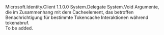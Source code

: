 <Type Name="TokenCache+TokenCacheNotification" FullName="Microsoft.Identity.Client.TokenCache+TokenCacheNotification">
  <TypeSignature Language="C#" Value="public delegate void TokenCache.TokenCacheNotification(TokenCacheNotificationArgs args);" />
  <TypeSignature Language="ILAsm" Value=".class nested public auto ansi sealed TokenCache/TokenCacheNotification extends System.MulticastDelegate" />
  <TypeSignature Language="DocId" Value="T:Microsoft.Identity.Client.TokenCache.TokenCacheNotification" />
  <TypeSignature Language="VB.NET" Value="Public Delegate Sub TokenCache.TokenCacheNotification(args As TokenCacheNotificationArgs)" />
  <TypeSignature Language="F#" Value="type TokenCache.TokenCacheNotification = delegate of TokenCacheNotificationArgs -&gt; unit" />
  <AssemblyInfo>
    <AssemblyName>Microsoft.Identity.Client</AssemblyName>
    <AssemblyVersion>1.1.0.0</AssemblyVersion>
  </AssemblyInfo>
  <Base>
    <BaseTypeName>System.Delegate</BaseTypeName>
  </Base>
  <Parameters>
    <Parameter Name="args" Type="Microsoft.Identity.Client.TokenCacheNotificationArgs" />
  </Parameters>
  <ReturnValue>
    <ReturnType>System.Void</ReturnType>
  </ReturnValue>
  <Docs>
    <param name="args">Argumente, die im Zusammenhang mit dem Cacheelement, das betroffen</param>
    <summary>
            Benachrichtigung für bestimmte Tokencache Interaktionen während tokenabruf.
            </summary>
    <remarks>To be added.</remarks>
  </Docs>
</Type>